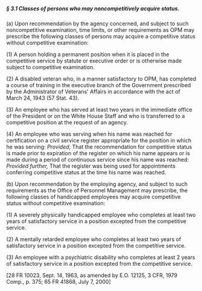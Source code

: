 ##### § 3.1 Classes of persons who may noncompetitively acquire status. #####

(a) Upon recommendation by the agency concerned, and subject to such noncompetitive examination, time limits, or other requirements as OPM may prescribe the following classes of persons may acquire a competitive status without competitive examination:

(1) A person holding a permanent position when it is placed in the competitive service by statute or executive order or is otherwise made subject to competitive examination.

(2) A disabled veteran who, in a manner satisfactory to OPM, has completed a course of training in the executive branch of the Government prescribed by the Administrator of Veterans' Affairs in accordance with the act of March 24, 1943 (57 Stat. 43).

(3) An employee who has served at least two years in the immediate office of the President or on the White House Staff and who is transferred to a competitive position at the request of an agency.

(4) An employee who was serving when his name was reached for certification on a civil service register appropriate for the position in which he was serving: *Provided,* That the recommendation for competitive status is made prior to expiration of the register on which his name appears or is made during a period of continuous service since his name was reached: *Provided further,* That the register was being used for appointments conferring competitive status at the time his name was reached.

(b) Upon recommendation by the employing agency, and subject to such requirements as the Office of Personnel Management may prescribe, the following classes of handicapped employees may acquire competitive status without competitive examination:

(1) A severely physically handicapped employee who completes at least two years of satisfactory service in a position excepted from the competitive service.

(2) A mentally retarded employee who completes at least two years of satisfactory service in a position excepted from the competitive service.

(3) An employee with a psychiatric disability who completes at least 2 years of satisfactory service in a position excepted from the competitive service.

[28 FR 10023, Sept. 14, 1963, as amended by E.O. 12125, 3 CFR, 1979 Comp., p. 375; 65 FR 41868, July 7, 2000]